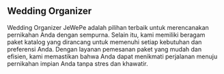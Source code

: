 ## Wedding Organizer

Wedding Organizer JeWePe adalah pilihan terbaik untuk merencanakan pernikahan Anda dengan sempurna. Selain itu, kami memiliki beragam paket katalog yang dirancang untuk memenuhi setiap kebutuhan dan preferensi Anda. Dengan layanan pemesanan paket yang mudah dan efisien, kami memastikan bahwa Anda dapat menikmati perjalanan menuju pernikahan impian Anda tanpa stres dan khawatir.
